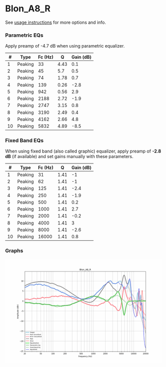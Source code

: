 # Blon_A8_R
See [usage instructions](https://github.com/jaakkopasanen/AutoEq#usage) for more options and info.

### Parametric EQs
Apply preamp of -4.7 dB when using parametric equalizer.

|   # | Type    |   Fc (Hz) |    Q |   Gain (dB) |
|-----|---------|-----------|------|-------------|
|   1 | Peaking |        33 | 4.43 |         0.1 |
|   2 | Peaking |        45 | 5.7  |         0.5 |
|   3 | Peaking |        74 | 1.78 |         0.7 |
|   4 | Peaking |       139 | 0.26 |        -2.8 |
|   5 | Peaking |       942 | 0.56 |         2.9 |
|   6 | Peaking |      2188 | 2.72 |        -1.9 |
|   7 | Peaking |      2747 | 3.15 |         0.8 |
|   8 | Peaking |      3190 | 2.49 |         0.4 |
|   9 | Peaking |      4162 | 2.66 |         4.8 |
|  10 | Peaking |      5832 | 4.89 |        -8.5 |

### Fixed Band EQs
When using fixed band (also called graphic) equalizer, apply preamp of **-2.8 dB** (if available) and set gains manually with these parameters.

|   # | Type    |   Fc (Hz) |    Q |   Gain (dB) |
|-----|---------|-----------|------|-------------|
|   1 | Peaking |        31 | 1.41 |        -1   |
|   2 | Peaking |        62 | 1.41 |        -1   |
|   3 | Peaking |       125 | 1.41 |        -2.4 |
|   4 | Peaking |       250 | 1.41 |        -1.9 |
|   5 | Peaking |       500 | 1.41 |         0.2 |
|   6 | Peaking |      1000 | 1.41 |         2.7 |
|   7 | Peaking |      2000 | 1.41 |        -0.2 |
|   8 | Peaking |      4000 | 1.41 |         3   |
|   9 | Peaking |      8000 | 1.41 |        -2.6 |
|  10 | Peaking |     16000 | 1.41 |         0.8 |

### Graphs
![](./Blon_A8_R.png)
